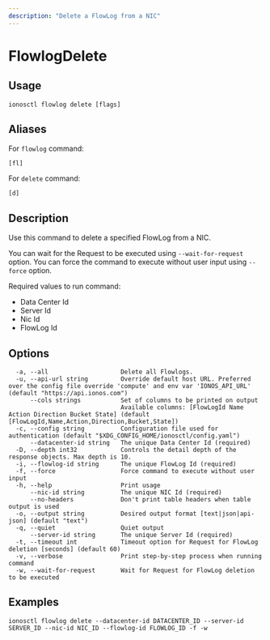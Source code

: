 ```yaml
---
description: "Delete a FlowLog from a NIC"
---
```


# FlowlogDelete

## Usage

```text
ionosctl flowlog delete [flags]
```

## Aliases

For `flowlog` command:

```text
[fl]
```

For `delete` command:

```text
[d]
```

## Description

Use this command to delete a specified FlowLog from a NIC.

You can wait for the Request to be executed using `--wait-for-request` option. You can force the command to execute without user input using `--force` option.

Required values to run command:

* Data Center Id
* Server Id
* Nic Id
* FlowLog Id

## Options

```text
  -a, --all                    Delete all Flowlogs.
  -u, --api-url string         Override default host URL. Preferred over the config file override 'compute' and env var 'IONOS_API_URL' (default "https://api.ionos.com")
      --cols strings           Set of columns to be printed on output 
                               Available columns: [FlowLogId Name Action Direction Bucket State] (default [FlowLogId,Name,Action,Direction,Bucket,State])
  -c, --config string          Configuration file used for authentication (default "$XDG_CONFIG_HOME/ionosctl/config.yaml")
      --datacenter-id string   The unique Data Center Id (required)
  -D, --depth int32            Controls the detail depth of the response objects. Max depth is 10.
  -i, --flowlog-id string      The unique FlowLog Id (required)
  -f, --force                  Force command to execute without user input
  -h, --help                   Print usage
      --nic-id string          The unique NIC Id (required)
      --no-headers             Don't print table headers when table output is used
  -o, --output string          Desired output format [text|json|api-json] (default "text")
  -q, --quiet                  Quiet output
      --server-id string       The unique Server Id (required)
  -t, --timeout int            Timeout option for Request for FlowLog deletion [seconds] (default 60)
  -v, --verbose                Print step-by-step process when running command
  -w, --wait-for-request       Wait for Request for FlowLog deletion to be executed
```

## Examples

```text
ionosctl flowlog delete --datacenter-id DATACENTER_ID --server-id SERVER_ID --nic-id NIC_ID --flowlog-id FLOWLOG_ID -f -w
```

